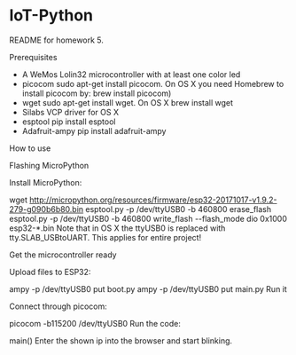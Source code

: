 # IoT-Python

 README for homework 5.

Prerequisites

* A WeMos Lolin32 microcontroller with at least one color led
* picocom sudo apt-get install picocom. On OS X you need Homebrew to install picocom by: brew install picocom)
* wget sudo apt-get install wget. On OS X brew install wget
* Silabs VCP driver for OS X
* esptool pip install esptool
* Adafruit-ampy pip install adafruit-ampy

How to use

Flashing MicroPython

Install MicroPython:

wget http://micropython.org/resources/firmware/esp32-20171017-v1.9.2-279-g090b6b80.bin
esptool.py -p /dev/ttyUSB0 -b 460800 erase_flash
esptool.py -p /dev/ttyUSB0 -b 460800 write_flash --flash_mode dio 0x1000 esp32-*.bin
Note that in OS X the ttyUSB0 is replaced with tty.SLAB_USBtoUART. This applies for entire project!

Get the microcontroller ready

Upload files to ESP32:

ampy -p /dev/ttyUSB0 put boot.py
ampy -p /dev/ttyUSB0 put main.py
Run it

Connect through picocom:

picocom -b115200 /dev/ttyUSB0
Run the code:

main()
Enter the shown ip into the browser and start blinking.


